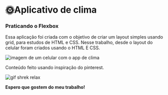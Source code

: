 
# 🌞Aplicativo de clima
### Praticando o Flexbox

Essa aplicação foi criada com o objetivo de criar um layout simples usando grid, para estudos de HTML e CSS.
Nesse trabalho, desde o layout do celular foram criados usando o HTML E CSS.

![imagem de um celular com o app de clima](https://lh3.googleusercontent.com/pw/AMWts8Ag7BKxcbZghPhwAihm0KC45JIKc5K8PWHvzkVw_IqIII-YlbVimsskIVeNtx6gYcsvdcjVwS0c6Wp-oVEeoL4Ezs3gkxrFY3E9-eV1nv2cbo5VFxZrPa_2qiSA-3WkNs8AnhlGfDPDijyijLsvu-8=w892-h564-no?authuser=2)

Conteúdo feito usando inspiração do pinterest.

![gif shrek relax](https://media3.giphy.com/media/dCG87dWyRNPEgiLQmm/giphy.gif?cid=ecf05e47nwp8g29d5ysi15cjwp7aaoun9okxmr6dxv5uw31b&rid=giphy.gif&ct=g)

**Espero que gostem do meu trabalho!** 

